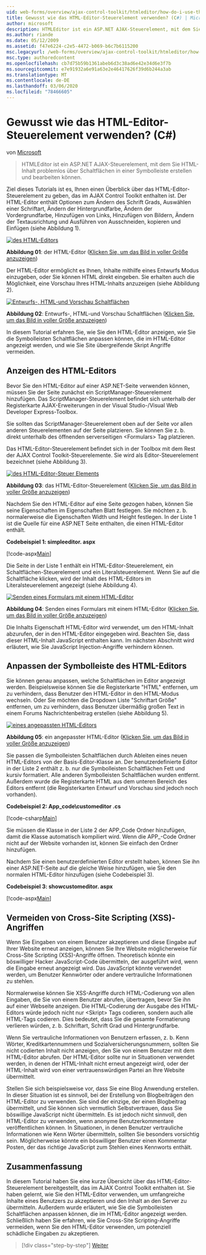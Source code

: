 ```yaml
---
uid: web-forms/overview/ajax-control-toolkit/htmleditor/how-do-i-use-the-html-editor-control-cs
title: Gewusst wie das HTML-Editor-Steuerelement verwenden? (C#) | Microsoft-Dokumentation
author: microsoft
description: HTMLEditor ist ein ASP.NET AJAX-Steuerelement, mit dem Sie HTML-Inhalt problemlos über Schaltflächen in einer Symbolleiste erstellen und bearbeiten können.
ms.author: riande
ms.date: 05/12/2009
ms.assetid: f47e6224-c2e5-4472-b069-b6c7b6115200
msc.legacyurl: /web-forms/overview/ajax-control-toolkit/htmleditor/how-do-i-use-the-html-editor-control-cs
msc.type: authoredcontent
ms.openlocfilehash: cb7d75b59b1361abeb6d3c38ad6e42e34d6e3f7b
ms.sourcegitcommit: e7e91932a6e91a63e2e46417626f39d6b244a3ab
ms.translationtype: MT
ms.contentlocale: de-DE
ms.lasthandoff: 03/06/2020
ms.locfileid: "78466605"
---
```

# <a name="how-do-i-use-the-html-editor-control-c"></a>Gewusst wie das HTML-Editor-Steuerelement verwenden? (C#)

von [Microsoft](https://github.com/microsoft)

> HTMLEditor ist ein ASP.NET AJAX-Steuerelement, mit dem Sie HTML-Inhalt problemlos über Schaltflächen in einer Symbolleiste erstellen und bearbeiten können.

Ziel dieses Tutorials ist es, Ihnen einen Überblick über das HTML-Editor-Steuerelement zu geben, das im AJAX Control Toolkit enthalten ist. Der HTML-Editor enthält Optionen zum Ändern des Schrift Grads, Auswählen einer Schriftart, Ändern der Hintergrundfarbe, Ändern der Vordergrundfarbe, Hinzufügen von Links, Hinzufügen von Bildern, Ändern der Textausrichtung und Ausführen von Ausschneiden, kopieren und Einfügen (siehe Abbildung 1).

[![des HTML-Editors](how-do-i-use-the-html-editor-control-cs/_static/image1.jpg)](how-do-i-use-the-html-editor-control-cs/_static/image1.png)

**Abbildung 01**: der HTML-Editor ([Klicken Sie, um das Bild in voller Größe anzuzeigen](how-do-i-use-the-html-editor-control-cs/_static/image2.png))

Der HTML-Editor ermöglicht es Ihnen, Inhalte mithilfe eines Entwurfs Modus einzugeben, oder Sie können HTML direkt eingeben. Sie erhalten auch die Möglichkeit, eine Vorschau Ihres HTML-Inhalts anzuzeigen (siehe Abbildung 2).

[![Entwurfs-, HTML-und Vorschau Schaltflächen](how-do-i-use-the-html-editor-control-cs/_static/image2.jpg)](how-do-i-use-the-html-editor-control-cs/_static/image3.png)

**Abbildung 02**: Entwurfs-, HTML-und Vorschau Schaltflächen ([Klicken Sie, um das Bild in voller Größe anzuzeigen](how-do-i-use-the-html-editor-control-cs/_static/image4.png))

In diesem Tutorial erfahren Sie, wie Sie den HTML-Editor anzeigen, wie Sie die Symbolleisten Schaltflächen anpassen können, die im HTML-Editor angezeigt werden, und wie Sie Site übergreifende Skript Angriffe vermeiden.

## <a name="displaying-the-html-editor"></a>Anzeigen des HTML-Editors

Bevor Sie den HTML-Editor auf einer ASP.NET-Seite verwenden können, müssen Sie der Seite zunächst ein ScriptManager-Steuerelement hinzufügen. Das ScriptManager-Steuerelement befindet sich unterhalb der Registerkarte AJAX-Erweiterungen in der Visual Studio-/Visual Web Developer Express-Toolbox.

Sie sollten das ScriptManager-Steuerelement oben auf der Seite vor allen anderen Steuerelementen auf der Seite platzieren. Sie können Sie z. b. direkt unterhalb des öffnenden serverseitigen &lt;Formulars&gt; Tag platzieren.

Das HTML-Editor-Steuerelement befindet sich in der Toolbox mit dem Rest der AJAX Control Toolkit-Steuerelemente. Sie wird als Editor-Steuerelement bezeichnet (siehe Abbildung 3).

[![des HTML-Editor-Steuer Elements](how-do-i-use-the-html-editor-control-cs/_static/image3.jpg)](how-do-i-use-the-html-editor-control-cs/_static/image5.png)

**Abbildung 03**: das HTML-Editor-Steuerelement ([Klicken Sie, um das Bild in voller Größe anzuzeigen](how-do-i-use-the-html-editor-control-cs/_static/image6.png))

Nachdem Sie den HTML-Editor auf eine Seite gezogen haben, können Sie seine Eigenschaften im Eigenschaften Blatt festlegen. Sie möchten z. b. normalerweise die Eigenschaften Width und Height festlegen. In der Liste 1 ist die Quelle für eine ASP.NET Seite enthalten, die einen HTML-Editor enthält.

**Codebeispiel 1: simpleeditor. aspx**

[!code-aspx[Main](how-do-i-use-the-html-editor-control-cs/samples/sample1.aspx)]

Die Seite in der Liste 1 enthält ein HTML-Editor-Steuerelement, ein Schaltflächen-Steuerelement und ein Literalsteuerelement. Wenn Sie auf die Schaltfläche klicken, wird der Inhalt des HTML-Editors im Literalsteuerelement angezeigt (siehe Abbildung 4).

[![Senden eines Formulars mit einem HTML-Editor](how-do-i-use-the-html-editor-control-cs/_static/image4.jpg)](how-do-i-use-the-html-editor-control-cs/_static/image7.png)

**Abbildung 04**: Senden eines Formulars mit einem HTML-Editor ([Klicken Sie, um das Bild in voller Größe anzuzeigen](how-do-i-use-the-html-editor-control-cs/_static/image8.png))

Die Inhalts Eigenschaft HTML-Editor wird verwendet, um den HTML-Inhalt abzurufen, der in den HTML-Editor eingegeben wird. Beachten Sie, dass dieser HTML-Inhalt JavaScript enthalten kann. Im nächsten Abschnitt wird erläutert, wie Sie JavaScript Injection-Angriffe verhindern können.

## <a name="customizing-the-html-editor-toolbar"></a>Anpassen der Symbolleiste des HTML-Editors

Sie können genau anpassen, welche Schaltflächen im Editor angezeigt werden. Beispielsweise können Sie die Registerkarte "HTML" entfernen, um zu verhindern, dass Benutzer den HTML-Editor in den HTML-Modus wechseln. Oder Sie möchten die Dropdown Liste "Schriftart Größe" entfernen, um zu verhindern, dass Benutzer übermäßig großen Text in einem Forums Nachrichtenbeitrag erstellen (siehe Abbildung 5).

[![eines angepassten HTML-Editors](how-do-i-use-the-html-editor-control-cs/_static/image5.jpg)](how-do-i-use-the-html-editor-control-cs/_static/image9.png)

**Abbildung 05**: ein angepasster HTML-Editor ([Klicken Sie, um das Bild in voller Größe anzuzeigen](how-do-i-use-the-html-editor-control-cs/_static/image10.png))

Sie passen die Symbolleisten Schaltflächen durch Ableiten eines neuen HTML-Editors von der Basis-Editor-Klasse an. Der benutzerdefinierte Editor in der Liste 2 enthält z. b. nur die Symbolleisten Schaltflächen Fett und kursiv formatiert. Alle anderen Symbolleisten Schaltflächen wurden entfernt. Außerdem wurde die Registerkarte HTML aus dem unteren Bereich des Editors entfernt (die Registerkarten Entwurf und Vorschau sind jedoch noch vorhanden).

**Codebeispiel 2: App\_code\customeditor .cs**

[!code-csharp[Main](how-do-i-use-the-html-editor-control-cs/samples/sample2.cs)]

Sie müssen die Klasse in der Liste 2 der APP\_Code Ordner hinzufügen, damit die Klasse automatisch kompiliert wird. Wenn die APP\_-Code Ordner nicht auf der Website vorhanden ist, können Sie einfach den Ordner hinzufügen.

Nachdem Sie einen benutzerdefinierten Editor erstellt haben, können Sie ihn einer ASP.NET-Seite auf die gleiche Weise hinzufügen, wie Sie den normalen HTML-Editor hinzufügen (siehe Codebeispiel 3).

**Codebeispiel 3: showcustomeditor. aspx**

[!code-aspx[Main](how-do-i-use-the-html-editor-control-cs/samples/sample3.aspx)]

## <a name="avoiding-cross-site-scripting-xss-attacks"></a>Vermeiden von Cross-Site Scripting (XSS)-Angriffen

Wenn Sie Eingaben von einem Benutzer akzeptieren und diese Eingabe auf Ihrer Website erneut anzeigen, können Sie Ihre Website möglicherweise für Cross-Site Scripting (XSS)-Angriffe öffnen. Theoretisch könnte ein böswilliger Hacker JavaScript-Code übermitteln, der ausgeführt wird, wenn die Eingabe erneut angezeigt wird. Das JavaScript könnte verwendet werden, um Benutzer Kennwörter oder andere vertrauliche Informationen zu stehlen.

Normalerweise können Sie XSS-Angriffe durch HTML-Codierung von allen Eingaben, die Sie von einem Benutzer abrufen, übertragen, bevor Sie ihn auf einer Webseite anzeigen. Die HTML-Codierung der Ausgabe des HTML-Editors würde jedoch nicht nur &lt;Skript&gt; Tags codieren, sondern auch alle HTML-Tags codieren. Dies bedeutet, dass Sie die gesamte Formatierung verlieren würden, z. b. Schriftart, Schrift Grad und Hintergrundfarbe.

Wenn Sie vertrauliche Informationen von Benutzern erfassen, z. b. Kenn Wörter, Kreditkartennummern und Sozialversicherungsnummern, sollten Sie nicht codierten Inhalt nicht anzeigen, den Sie von einem Benutzer mit dem HTML-Editor abrufen. Der HTML-Editor sollte nur in Situationen verwendet werden, in denen der HTML-Inhalt nicht erneut angezeigt wird, oder der HTML-Inhalt wird von einer vertrauenswürdigen Partei an Ihre Website übermittelt.

Stellen Sie sich beispielsweise vor, dass Sie eine Blog Anwendung erstellen. In dieser Situation ist es sinnvoll, bei der Erstellung von Blogbeiträgen den HTML-Editor zu verwenden. Sie sind der einzige, der einen Blogbeitrag übermittelt, und Sie können sich vermutlich Selbstvertrauen, dass Sie böswillige JavaScript nicht übermitteln. Es ist jedoch nicht sinnvoll, den HTML-Editor zu verwenden, wenn anonyme Benutzerkommentare veröffentlichen können. In Situationen, in denen Benutzer vertrauliche Informationen wie Kenn Wörter übermitteln, sollten Sie besonders vorsichtig sein. Möglicherweise könnte ein böswilliger Benutzer einen Kommentar Posten, der das richtige JavaScript zum Stehlen eines Kennworts enthält.

## <a name="summary"></a>Zusammenfassung

In diesem Tutorial haben Sie eine kurze Übersicht über das HTML-Editor-Steuerelement bereitgestellt, das im AJAX Control Toolkit enthalten ist. Sie haben gelernt, wie Sie den HTML-Editor verwenden, um umfangreiche Inhalte eines Benutzers zu akzeptieren und den Inhalt an den Server zu übermitteln. Außerdem wurde erläutert, wie Sie die Symbolleisten Schaltflächen anpassen können, die im HTML-Editor angezeigt werden. Schließlich haben Sie erfahren, wie Sie Cross-Site Scripting-Angriffe vermeiden, wenn Sie den HTML-Editor verwenden, um potenziell schädliche Eingaben zu akzeptieren.

> [!div class="step-by-step"]
> [Weiter](how-do-i-use-the-html-editor-control-vb.md)
